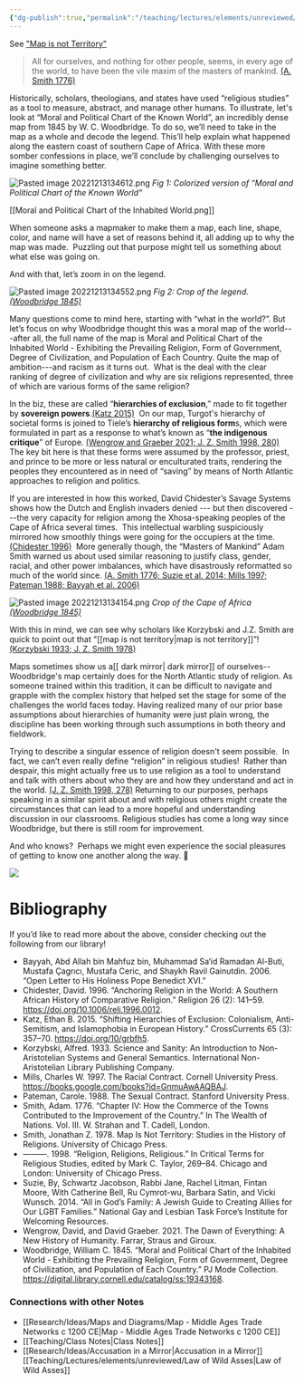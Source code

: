 ```yaml
---
{"dg-publish":true,"permalink":"/teaching/lectures/elements/unreviewed/essay-map-is-not-territory/","tags":["gardenEntry"]}
---
```



See ["Map is not Territory"](<https://docs.google.com/document/d/1Sk0ew8Wty-HhYh_3Jo1QrDt2B-vYaxUvOEUbQpS0JUc/edit?usp=sharing>)

> All for ourselves, and nothing for other people, seems, in every age of the world, to have been the vile maxim of the masters of mankind. [(A. Smith 1776)](https://www.zotero.org/google-docs/?wiEZCY)

Historically, scholars, theologians, and states have used “religious studies” as a tool to measure, abstract, and manage other humans. To illustrate, let's look at “Moral and Political Chart of the Known World”, an incredibly dense map from 1845 by W. C. Woodbridge. To do so, we’ll need to take in the map as a whole and decode the legend. This’ll help explain what happened along the eastern coast of southern Cape of Africa. With these more somber confessions in place, we’ll conclude by challenging ourselves to imagine something better.

![Pasted image 20221213134612.png](/img/user/attachments/Pasted%20image%2020221213134612.png)
*Fig 1: Colorized version of “Moral and Political Chart of the Known World”*

[[Moral and Political Chart of the Inhabited World.png]]

When someone asks a mapmaker to make them a map, each line, shape, color, and name will have a set of reasons behind it, all adding up to why the map was made.  Puzzling out that purpose might tell us something about what else was going on.

And with that, let’s zoom in on the legend.

![Pasted image 20221213134552.png](/img/user/attachments/Pasted%20image%2020221213134552.png)
*Fig 2: Crop of the legend. [(Woodbridge 1845)](https://www.zotero.org/google-docs/?iQkLMo)*

Many questions come to mind here, starting with “what in the world?”. But let’s focus on why Woodbridge thought this was a moral map of the world---after all, the full name of the map is Moral and Political Chart of the Inhabited World - Exhibiting the Prevailing Religion, Form of Government, Degree of Civilization, and Population of Each Country. Quite the map of ambition---and racism as it turns out.  What is the deal with the clear ranking of degree of civilization and why are six religions represented, three of which are various forms of the same religion?

In the biz, these are called “**hierarchies of exclusion**,” made to fit together by **sovereign powers**.[(Katz 2015)](https://www.zotero.org/google-docs/?nZMMYP)  On our map, Turgot's hierarchy of societal forms is joined to Tiele’s **hierarchy of religious form**s, which were formulated in part as a response to what’s known as “**the indigenous critique**” of Europe. [(Wengrow and Graeber 2021; J. Z. Smith 1998, 280)](https://www.zotero.org/google-docs/?ogdnBv) The key bit here is that these forms were assumed by the professor, priest, and prince to be more or less natural or enculturated traits, rendering the peoples they encountered as in need of “saving” by means of North Atlantic approaches to religion and politics.

If you are interested in how this worked, David Chidester’s Savage Systems shows how the Dutch and English invaders denied --- but then discovered ---the very capacity for religion among the Xhosa-speaking peoples of the Cape of Africa several times.  This intellectual warbling suspiciously mirrored how smoothly things were going for the occupiers at the time. [(Chidester 1996)](https://www.zotero.org/google-docs/?QUR90q)  More generally though, the “Masters of Mankind” Adam Smith warned us about used similar reasoning to justify class, gender, racial, and other power imbalances, which have disastrously reformatted so much of the world since. [(A. Smith 1776; Suzie et al. 2014; Mills 1997; Pateman 1988; Bayyah et al. 2006)](https://www.zotero.org/google-docs/?GfUg4T)

![Pasted image 20221213134154.png](/img/user/attachments/Pasted%20image%2020221213134154.png)
*Crop of the Cape of Africa [(Woodbridge 1845)](https://www.zotero.org/google-docs/?cR6MNU)*

With this in mind, we can see why scholars like Korzybski and J.Z. Smith are quick to point out that "[[map is not territory\|map is not territory]]”! [(Korzybski 1933; J. Z. Smith 1978)](https://www.zotero.org/google-docs/?vJcNg4) 

Maps sometimes show us a[[ dark mirror\| dark mirror]] of ourselves--Woodbridge's map certainly does for the North Atlantic study of religion. As someone trained within this tradition, it can be difficult to navigate and grapple with the complex history that helped set the stage for some of the challenges the world faces today. Having realized many of our prior base assumptions about hierarchies of humanity were just plain wrong, the discipline has been working through such assumptions in both theory and fieldwork.

Trying to describe a singular essence of religion doesn't seem possible.  In fact, we can’t even really define “religion” in religious studies!  Rather than despair, this might actually free us to use religion as a tool to understand and talk with others about who they are and how they understand and act in the world. [(J. Z. Smith 1998, 278)](https://www.zotero.org/google-docs/?09ZRNd) Returning to our purposes, perhaps speaking in a similar spirit about and with religious others might create the circumstances that can lead to a more hopeful and understanding discussion in our classrooms. Religious studies has come a long way since Woodbridge, but there is still room for improvement. 

And who knows?  Perhaps we might even experience the social pleasures of getting to know one another along the way. 🙂

![](https://lh4.googleusercontent.com/lnaCsuJOAqmGbfS_cOjIl8DHYUeNuBpQLeaHPAtJVoJ8yefTNhJro7T1Mom-hsCWCvdOSRZVJHFz2NgexKgJF5qKufqm815NyO8RPQxwy1HJpJbyyBAoTMCHVMOeUBqirTIXAlL61-z1iPL_VkLpBjOqZQu2LkvynJCDWys23xoLmF0YrTLwwUImz2tDqg)

# Bibliography

If you’d like to read more about the above, consider checking out the following from our library!

- Bayyah, Abd Allah bin Mahfuz bin, Muhammad Sa‘id Ramadan Al-Buti, Mustafa Çagrıcı, Mustafa Ceric, and Shaykh Ravil Gainutdin. 2006. “Open Letter to His Holiness Pope Benedict XVI.”
- Chidester, David. 1996. “Anchoring Religion in the World: A Southern African History of Comparative Religion.” Religion 26 (2): 141–59. https://doi.org/10.1006/reli.1996.0012.
- Katz, Ethan B. 2015. “Shifting Hierarchies of Exclusion: Colonialism, Anti-Semitism, and Islamophobia in European History.” CrossCurrents 65 (3): 357–70. https://doi.org/10/grbfh5.
- Korzybski, Alfred. 1933. Science and Sanity: An Introduction to Non-Aristotelian Systems and General Semantics. International Non-Aristotelian Library Publishing Company.
- Mills, Charles W. 1997. The Racial Contract. Cornell University Press. https://books.google.com/books?id=GnmuAwAAQBAJ.
- Pateman, Carole. 1988. The Sexual Contract. Stanford University Press.
- Smith, Adam. 1776. “Chapter IV: How the Commerce of the Towns Contributed to the Improvement of the Country.” In The Wealth of Nations. Vol. III. W. Strahan and T. Cadell, London.
- Smith, Jonathan Z. 1978. Map Is Not Territory: Studies in the History of Religions. University of Chicago Press.
- ———. 1998. “Religion, Religions, Religious.” In Critical Terms for Religious Studies, edited by Mark C. Taylor, 269–84. Chicago and London: University of Chicago Press.
- Suzie, By, Schwartz Jacobson, Rabbi Jane, Rachel Litman, Fintan Moore, With Catherine Bell, Ru Cymrot-wu, Barbara Satin, and Vicki Wunsch. 2014. “All in God’s Family: A Jewish Guide to Creating Allies for Our LGBT Families.” National Gay and Lesbian Task Force’s Institute for Welcoming Resources.
- Wengrow, David, and David Graeber. 2021. The Dawn of Everything: A New History of Humanity. Farrar, Straus and Giroux.
- Woodbridge, William C. 1845. “Moral and Political Chart of the Inhabited World - Exhibiting the Prevailing Religion, Form of Government, Degree of Civilization, and Population of Each Country.” PJ Mode Collection. https://digital.library.cornell.edu/catalog/ss:19343168.

### Connections with other Notes
- [[Research/Ideas/Maps and Diagrams/Map - Middle Ages Trade Networks c 1200 CE\|Map - Middle Ages Trade Networks c 1200 CE]]
- [[Teaching/Class Notes\|Class Notes]]
- [[Research/Ideas/Accusation in a Mirror\|Accusation in a Mirror]]
[[Teaching/Lectures/elements/unreviewed/Law of Wild Asses\|Law of Wild Asses]]
